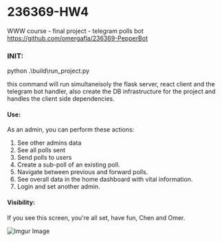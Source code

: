 # 236369-HW4
 WWW course - final project - telegram polls bot
https://github.com/omergafla/236369-PepperBot

### INIT:
python .\build\run_project.py

this command will run simultaneisoly the flask server, react client and the telegram bot handler, also create the DB infrastructure for the project and handles the client side dependencies.

#### Use:
As an admin, you can perform these actions:
1. See other admins data
2. See all polls sent
3. Send polls to users
4. Create a sub-poll of an existing poll.
5. Navigate between previous and forward polls.
6. See overall data in the home dashboard with vital information.
7. Login and set another admin.

#### Visibility:
If you see this screen, you're all set, have fun,
Chen and Omer.


![Imgur Image](https://i.imgur.com/sht5kyu.jpg)
